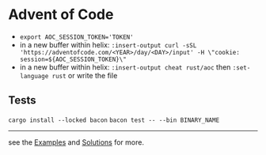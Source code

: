 # Advent of Code

- `export AOC_SESSION_TOKEN='TOKEN'`
- in a new buffer within helix: `:insert-output curl -sSL 'https://adventofcode.com/<YEAR>/day/<DAY>/input' -H \"cookie: session=${AOC_SESSION_TOKEN}\"`
- in a new buffer within helix: `:insert-output cheat rust/aoc` then `:set-language rust` or write the file

## Tests

`cargo install --locked bacon`
`bacon test -- --bin BINARY_NAME`

---

see the [Examples](./examples/) and [Solutions](./src/bin/) for more.
